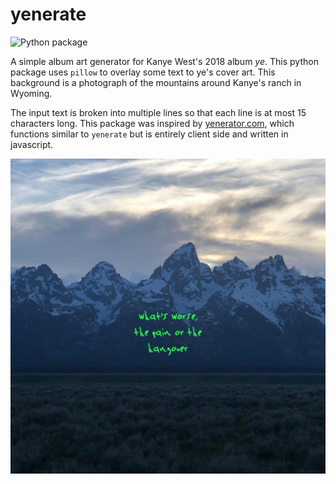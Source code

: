# yenerate

![Python package](https://github.com/groupbool/yenerate/workflows/Python%20package/badge.svg?branch=master)

A simple album art generator for Kanye West's 2018 album *ye*.
This python package uses `pillow` to overlay some text to ye's cover art. This background is a
photograph of the mountains around Kanye's ranch in Wyoming.

The input text is broken into multiple lines so that each line is at most
15 characters long. This package was inspired by [yenerator.com](https://yenerator.com/), which
functions similar to `yenerate` but is entirely client side and written in javascript.

![img](samples/sample_01.jpg)
